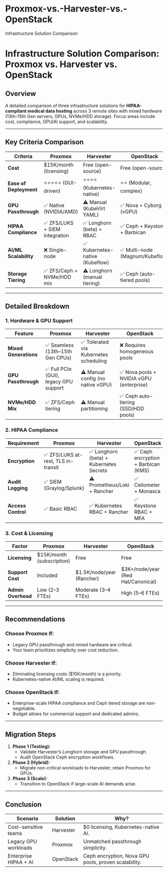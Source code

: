 # Proxmox-vs.-Harvester-vs.-OpenStack
Infrastructure Solution Comparison


# Infrastructure Solution Comparison: Proxmox vs. Harvester vs. OpenStack

## Overview
A detailed comparison of three infrastructure solutions for **HIPAA-compliant medical data hosting** across 3 remote sites with mixed hardware (13th–15th Gen servers, GPUs, NVMe/HDD storage). Focus areas include cost, compliance, GPU/AI support, and scalability.

---

## Key Criteria Comparison

| **Criteria**               | **Proxmox**                     | **Harvester**                   | **OpenStack**                   |
|----------------------------|---------------------------------|----------------------------------|----------------------------------|
| **Cost**                   | $15K/month (licensing)         | Free (open-source)              | Free (open-source)              |
| **Ease of Deployment**     | ⭐⭐⭐⭐⭐ (GUI-driven)          | ⭐⭐⭐⭐ (Kubernetes-native)       | ⭐⭐ (Modular, complex)          |
| **GPU Passthrough**         | ✅ Native (NVIDIA/AMD)         | ⚠️ Manual (KubeVirt YAML)      | ✅ Nova + Cyborg (vGPU)         |
| **HIPAA Compliance**       | ✅ ZFS/LUKS + SIEM integration | ✅ Longhorn (beta) + RBAC       | ✅ Ceph + Keystone + Barbican   |
| **AI/ML Scalability**      | ❌ Single-node                 | ✅ Kubernetes-native (Kubeflow) | ✅ Multi-node (Magnum/Kubeflow) |
| **Storage Tiering**        | ✅ ZFS/Ceph + NVMe/HDD mix     | ⚠️ Longhorn (manual tiering)   | ✅ Ceph (auto-tiered pools)     |

---

## Detailed Breakdown

### 1. **Hardware & GPU Support**
| **Feature**            | **Proxmox**                                  | **Harvester**                                | **OpenStack**                              |
|------------------------|----------------------------------------------|----------------------------------------------|--------------------------------------------|
| **Mixed Generations**  | ✅ Seamless (13th–15th Gen CPUs)            | ✅ Tolerated via Kubernetes scheduling      | ❌ Requires homogeneous pools             |
| **GPU Passthrough**    | ✅ Full PCIe (GUI), legacy GPU support      | ⚠️ Manual config (no native vGPU)          | ✅ Nova pools + NVIDIA vGPU (enterprise)  |
| **NVMe/HDD Mix**       | ✅ ZFS/Ceph tiering                        | ⚠️ Manual partitioning                     | ✅ Ceph auto-tiering (SSD/HDD pools)      |

### 2. **HIPAA Compliance**
| **Requirement**         | **Proxmox**                                  | **Harvester**                                | **OpenStack**                              |
|-------------------------|----------------------------------------------|----------------------------------------------|--------------------------------------------|
| **Encryption**          | ✅ ZFS/LUKS at-rest, TLS in-transit          | ✅ Longhorn (beta) + Kubernetes Secrets      | ✅ Ceph encryption + Barbican (KMS)       |
| **Audit Logging**       | ✅ SIEM (Graylog/Splunk)                    | ⚠️ Prometheus/Loki + Rancher               | ✅ Ceilometer + Monasca                    |
| **Access Control**      | ✅ Basic RBAC                               | ✅ Kubernetes RBAC + Rancher                | ✅ Keystone RBAC + MFA                    |

### 3. **Cost & Licensing**
| **Factor**             | **Proxmox**                                  | **Harvester**                                | **OpenStack**                              |
|------------------------|----------------------------------------------|----------------------------------------------|--------------------------------------------|
| **Licensing**           | $15K/month (subscription)                   | Free                                         | Free                                       |
| **Support Cost**        | Included                                    | $1.5K/node/year (Rancher)                   | $3K+/node/year (Red Hat/Canonical)        |
| **Admin Overhead**      | Low (2–3 FTEs)                              | Moderate (3–4 FTEs)                         | High (5–6 FTEs)                           |

---

## Recommendations

### **Choose Proxmox If:**
- Legacy GPU passthrough and mixed hardware are critical.
- Your team prioritizes simplicity over cost reduction.

### **Choose Harvester If:**
- Eliminating licensing costs ($15K/month) is a priority.
- Kubernetes-native AI/ML scaling is required.

### **Choose OpenStack If:**
- Enterprise-scale HIPAA compliance and Ceph tiered storage are non-negotiable.
- Budget allows for commercial support and dedicated admins.

---

## Migration Steps
1. **Phase 1 (Testing):**  
   - Validate Harvester’s Longhorn storage and GPU passthrough.  
   - Audit OpenStack Ceph encryption workflows.  
2. **Phase 2 (Hybrid):**  
   - Migrate non-critical workloads to Harvester; retain Proxmox for GPUs.  
3. **Phase 3 (Scale):**  
   - Transition to OpenStack if large-scale AI demands arise.  

---

## Conclusion
| **Scenario**              | **Solution**      | **Why?**                                                      |
|---------------------------|-------------------|---------------------------------------------------------------|
| Cost-sensitive teams      | Harvester         | $0 licensing, Kubernetes-native AI.                          |
| Legacy GPU workloads       | Proxmox           | Unmatched passthrough simplicity.                            |
| Enterprise HIPAA + AI      | OpenStack         | Ceph encryption, Nova GPU pools, proven scalability.         |
```
